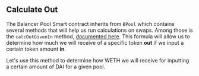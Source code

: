 ## Calculate Out

The Balancer Pool Smart contract inherits from `BPool` which contains several methods that will help us run calculations on swaps. Among those is the `calcOutGivenIn` method, [documented here](https://github.com/balancer-labs/balancer-core/blob/f4ed5d65362a8d6cec21662fb6eae233b0babc1f/contracts/BMath.sol#L45-L74). This formula will allow us to determine how much we will receive of a specific token **out** if we input a certain token amount **in**. 

Let's use this method to determine how WETH we will receive for inputting a certain amount of DAI for a given pool.